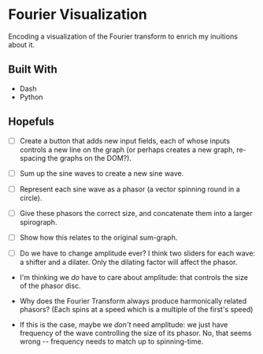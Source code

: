 
# Fourier Visualization
Encoding a visualization of the Fourier transform to enrich my inuitions about it.

## Built With
- Dash
- Python

## Hopefuls
- [ ] Create a button that adds new input fields, each of whose inputs controls a new line on the graph (or perhaps creates a new graph, re-spacing the graphs on the DOM?).
- [ ] Sum up the sine waves to create a new sine wave.
- [ ] Represent each sine wave as a phasor (a vector spinning round in a circle).
- [ ] Give these phasors the correct size, and concatenate them into a larger spirograph.
- [ ] Show how this relates to the original sum-graph.

- [ ] Do we have to change amplitude ever? I think two sliders for each wave: a shifter and a dilater. Only the dilating factor will affect the phasor.
- I'm thinking we *do* have to care about amplitude: that controls the size of the phasor disc.

- Why does the Fourier Transform always produce harmonically related phasors? (Each spins at a speed which is a multiple of the first's speed)

- If this is the case, maybe we *don't* need amplitude: we just have frequency of the wave controlling the size of its phasor. No, that seems wrong -- frequency needs to match up to spinning-time.
